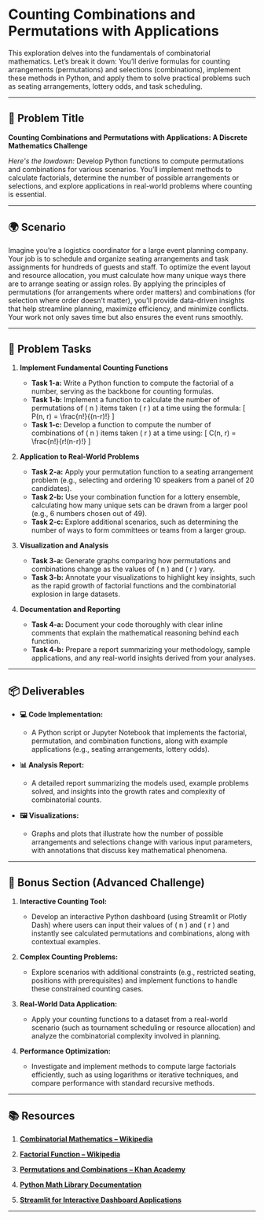 # Counting Combinations and Permutations with Applications

This exploration delves into the fundamentals of combinatorial mathematics. Let’s break it down: You’ll derive formulas for counting arrangements (permutations) and selections (combinations), implement these methods in Python, and apply them to solve practical problems such as seating arrangements, lottery odds, and task scheduling.

---

## 📝 Problem Title

**Counting Combinations and Permutations with Applications: A Discrete Mathematics Challenge**

*Here's the lowdown:*
Develop Python functions to compute permutations and combinations for various scenarios. You’ll implement methods to calculate factorials, determine the number of possible arrangements or selections, and explore applications in real-world problems where counting is essential.

---

## 🌍 Scenario

Imagine you’re a logistics coordinator for a large event planning company. Your job is to schedule and organize seating arrangements and task assignments for hundreds of guests and staff. To optimize the event layout and resource allocation, you must calculate how many unique ways there are to arrange seating or assign roles. By applying the principles of permutations (for arrangements where order matters) and combinations (for selection where order doesn’t matter), you’ll provide data-driven insights that help streamline planning, maximize efficiency, and minimize conflicts. Your work not only saves time but also ensures the event runs smoothly.

---

## 🔧 Problem Tasks

1. **Implement Fundamental Counting Functions**
   - **Task 1-a:** Write a Python function to compute the factorial of a number, serving as the backbone for counting formulas.  
   - **Task 1-b:** Implement a function to calculate the number of permutations of \( n \) items taken \( r \) at a time using the formula:
     \[
     P(n, r) = \frac{n!}{(n-r)!}
     \]
   - **Task 1-c:** Develop a function to compute the number of combinations of \( n \) items taken \( r \) at a time using:
     \[
     C(n, r) = \frac{n!}{r!(n-r)!}
     \]

2. **Application to Real-World Problems**
   - **Task 2-a:** Apply your permutation function to a seating arrangement problem (e.g., selecting and ordering 10 speakers from a panel of 20 candidates).  
   - **Task 2-b:** Use your combination function for a lottery ensemble, calculating how many unique sets can be drawn from a larger pool (e.g., 6 numbers chosen out of 49).  
   - **Task 2-c:** Explore additional scenarios, such as determining the number of ways to form committees or teams from a larger group.

3. **Visualization and Analysis**
   - **Task 3-a:** Generate graphs comparing how permutations and combinations change as the values of \( n \) and \( r \) vary.  
   - **Task 3-b:** Annotate your visualizations to highlight key insights, such as the rapid growth of factorial functions and the combinatorial explosion in large datasets.

4. **Documentation and Reporting**
   - **Task 4-a:** Document your code thoroughly with clear inline comments that explain the mathematical reasoning behind each function.  
   - **Task 4-b:** Prepare a report summarizing your methodology, sample applications, and any real-world insights derived from your analyses.

---

## 📦 Deliverables

- **💻 Code Implementation:**
  - A Python script or Jupyter Notebook that implements the factorial, permutation, and combination functions, along with example applications (e.g., seating arrangements, lottery odds).

- **📊 Analysis Report:**
  - A detailed report summarizing the models used, example problems solved, and insights into the growth rates and complexity of combinatorial counts.

- **🖼️ Visualizations:**
  - Graphs and plots that illustrate how the number of possible arrangements and selections change with various input parameters, with annotations that discuss key mathematical phenomena.

---

## 🎁 Bonus Section (Advanced Challenge)

1. **Interactive Counting Tool:**
   - Develop an interactive Python dashboard (using Streamlit or Plotly Dash) where users can input their values of \( n \) and \( r \) and instantly see calculated permutations and combinations, along with contextual examples.

2. **Complex Counting Problems:**
   - Explore scenarios with additional constraints (e.g., restricted seating, positions with prerequisites) and implement functions to handle these constrained counting cases.

3. **Real-World Data Application:**
   - Apply your counting functions to a dataset from a real-world scenario (such as tournament scheduling or resource allocation) and analyze the combinatorial complexity involved in planning.

4. **Performance Optimization:**
   - Investigate and implement methods to compute large factorials efficiently, such as using logarithms or iterative techniques, and compare performance with standard recursive methods.

---

## 📚 Resources

1. **[Combinatorial Mathematics – Wikipedia](https://en.wikipedia.org/wiki/Combinatorics)**

2. **[Factorial Function – Wikipedia](https://en.wikipedia.org/wiki/Factorial)**

3. **[Permutations and Combinations – Khan Academy](https://www.khanacademy.org/math/statistics-probability/counting-permutations-and-combinations)**

4. **[Python Math Library Documentation](https://docs.python.org/3/library/math.html)**

5. **[Streamlit for Interactive Dashboard Applications](https://streamlit.io/)**

---
